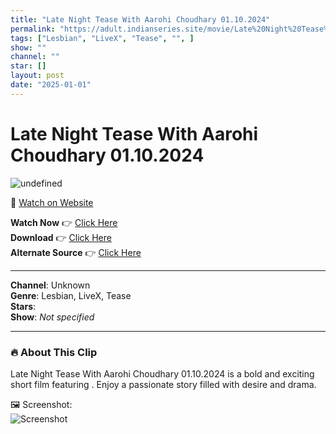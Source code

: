 ```yaml
---
title: "Late Night Tease With Aarohi Choudhary 01.10.2024"
permalink: "https://adult.indianseries.site/movie/Late%20Night%20Tease%20With%20Aarohi%20Choudhary%2001.10.2024"
tags: ["Lesbian", "LiveX", "Tease", "", ]
show: ""
channel: ""
star: []
layout: post
date: "2025-01-01"
---
```


# Late Night Tease With Aarohi Choudhary 01.10.2024

![undefined](https://desisins.com/wp-content/uploads/2024/10/Late-Night-Tease_cleanup.jpg)

🔗 [Watch on Website](https://adult.indianseries.site/movie/Late%20Night%20Tease%20With%20Aarohi%20Choudhary%2001.10.2024)

**Watch Now** 👉 [Click Here](https://adult.indianseries.site/movie/Late%20Night%20Tease%20With%20Aarohi%20Choudhary%2001.10.2024)  
**Download** 👉 [Click Here](https://adult.indianseries.site/movie/Late%20Night%20Tease%20With%20Aarohi%20Choudhary%2001.10.2024)  
**Alternate Source** 👉 [Click Here](https://adult.indianseries.site/movie/Late%20Night%20Tease%20With%20Aarohi%20Choudhary%2001.10.2024)

---

**Channel**: Unknown  
**Genre**: Lesbian, LiveX, Tease  
**Stars**:   
**Show**: *Not specified*

---

### 🔥 About This Clip

Late Night Tease With Aarohi Choudhary 01.10.2024 is a bold and exciting short film featuring . Enjoy a passionate story filled with desire and drama.
 
🖼️ Screenshot:  
![Screenshot](https://desisins.com/wp-content/uploads/2024/10/Late-Night-Tease_cleanup.jpg)
